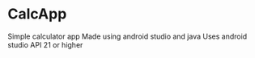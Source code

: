 # CalcApp
Simple calculator app
Made using android studio and java
Uses android studio API 21 or higher 
